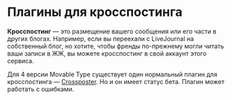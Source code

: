 # Плагины для кросспостинга

**Кросспостинг** — это размещение вашего сообщения или его части в других блогах. Например, если вы переехали с LiveJournal на собственный блог, но хотите, чтобы френды по-прежнему могли читать ваши записи в ЖЖ, вы можете кросспостинг в свой аккаунт этого сервиса.

Для 4 версии Movable Type существует один нормальный плагин для кросспостинга — [Crossposter](http://plugins.movalog.com/crossposter/). Но и он имеет статус бета. Плагин может работать с ошибками.
